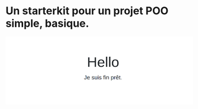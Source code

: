 # Un starterkit pour un projet POO simple, basique.

![Alt text](img/screenshot.png?raw=true "Screenshot")
